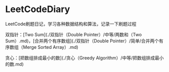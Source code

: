 # LeetCodeDiary
LeetCode刷题日记，学习各种数据结构和算法，记录一下刷题过程

双指针：[Two Sum](./双指针（Double Pointer）/中等/两数和（Two Sum）.md)，[合并两个有序数组](./双指针（Double Pointer）/简单/合并两个有序数组（Merge Sorted Array）.md)

贪心：[把数组排成最小的数](./贪心（Greedy Algorithm）/中等/把数组排成最小的数.md)
